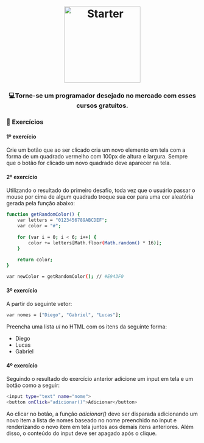 <h1 align="center">
    <img alt="Starter" src="https://upload.wikimedia.org/wikipedia/commons/thumb/9/99/Unofficial_JavaScript_logo_2.svg/200px-Unofficial_JavaScript_logo_2.svg.png"  widht="200px" height="200px" />
</h1>

<h3 align="center">
  💻<strong>Torne-se um programador desejado</strong> no mercado com esses cursos gratuitos.
</h3>
 
### :hammer: Exercícios

#### 1º exercício

Crie um botão que ao ser clicado cria um novo elemento em tela com a forma de um quadrado
vermelho com 100px de altura e largura. Sempre que o botão for clicado um novo quadrado deve
aparecer na tela.

#### 2º exercício

Utilizando o resultado do primeiro desafio, toda vez que o usuário passar o mouse por cima de algum quadrado troque sua cor para uma cor aleatória gerada pela função abaixo:

```bash
function getRandomColor() { 
    var letters = "0123456789ABCDEF";  
    var color = "#";  
    
    for (var i = 0; i < 6; i++) { 
        color += letters[Math.floor(Math.random() * 16)]; 
    }  
    
    return color;
}

var newColor = getRandomColor(); // #E943F0
```

#### 3º exercício

A partir do seguinte vetor:

```bash
var nomes = ["Diego", "Gabriel", "Lucas"];
```

Preencha uma lista *ul* no HTML com os itens da seguinte forma:

- Diego
- Lucas
- Gabriel

#### 4º exercício

Seguindo o resultado do exercício anterior adicione um input em tela e um botão como a seguir:

```bash
<input type="text" name="nome">
<button onClick="adicionar()">Adicionar</button>
```

Ao clicar no botão, a função *adicionar()* deve ser disparada adicionando um novo item a lista de
nomes baseado no nome preenchido no input e renderizando o novo item em tela juntos aos demais itens anteriores. 
Além disso, o conteúdo do input deve ser apagado após o clique.
